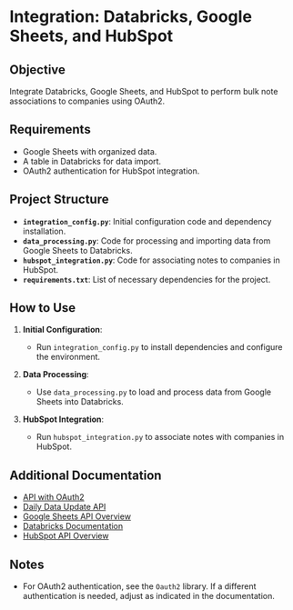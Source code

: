 # Integration: Databricks, Google Sheets, and HubSpot

## Objective
Integrate Databricks, Google Sheets, and HubSpot to perform bulk note associations to companies using OAuth2.

## Requirements
- Google Sheets with organized data.
- A table in Databricks for data import.
- OAuth2 authentication for HubSpot integration.

## Project Structure

- **`integration_config.py`**: Initial configuration code and dependency installation.
- **`data_processing.py`**: Code for processing and importing data from Google Sheets to Databricks.
- **`hubspot_integration.py`**: Code for associating notes to companies in HubSpot.
- **`requirements.txt`**: List of necessary dependencies for the project.

## How to Use

1. **Initial Configuration**:
   - Run `integration_config.py` to install dependencies and configure the environment.

2. **Data Processing**:
   - Use `data_processing.py` to load and process data from Google Sheets into Databricks.

3. **HubSpot Integration**:
   - Run `hubspot_integration.py` to associate notes with companies in HubSpot.

## Additional Documentation

- [API with OAuth2](https://www.notion.so/API-com-Oauth2-939b0809b49b4840bb7a5c9e9946c4d4?pvs=21)
- [Daily Data Update API](https://www.notion.so/API-para-Atualiza-o-Di-ria-do-Dados-d0a000f7cd214fffa26e73dc59fce39c?pvs=21)
- [Google Sheets API Overview](https://developers.google.com/sheets/api)
- [Databricks Documentation](https://docs.databricks.com/)
- [HubSpot API Overview](https://developers.hubspot.com/docs/api/overview)

## Notes
- For OAuth2 authentication, see the `Oauth2` library. If a different authentication is needed, adjust as indicated in the documentation.

